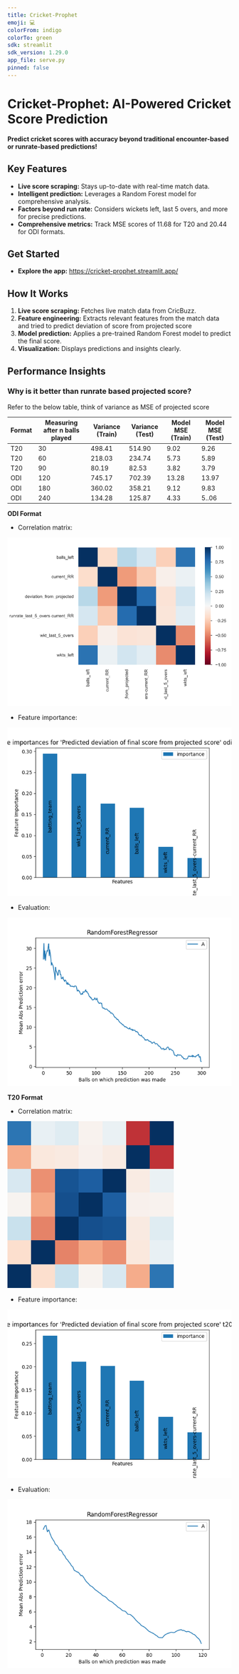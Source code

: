 ```yaml
---
title: Cricket-Prophet
emoji: 💻
colorFrom: indigo
colorTo: green
sdk: streamlit
sdk_version: 1.29.0
app_file: serve.py
pinned: false
---
```


# Cricket-Prophet: AI-Powered Cricket Score Prediction

**Predict cricket scores with accuracy beyond traditional encounter-based or runrate-based predictions!**

## Key Features

- **Live score scraping:** Stays up-to-date with real-time match data.
- **Intelligent prediction:** Leverages a Random Forest model for comprehensive analysis.
- **Factors beyond run rate:** Considers wickets left, last 5 overs, and more for precise predictions.
- **Comprehensive metrics:** Track MSE scores of 11.68 for T20 and 20.44 for ODI formats.

## Get Started

- **Explore the app:** https://cricket-prophet.streamlit.app/

## How It Works

1. **Live score scraping:** Fetches live match data from CricBuzz.
2. **Feature engineering:** Extracts relevant features from the match data and tried to predict deviation of score from projected score
3. **Model prediction:** Applies a pre-trained Random Forest model to predict the final score.
4. **Visualization:** Displays predictions and insights clearly.

## Performance Insights

### Why is it better than runrate based projected score?

Refer to the below table, think of variance as MSE of projected score

| Format | Measuring after n balls played | Variance (Train) | Variance (Test) | Model MSE (Train) | Model MSE (Test) |
| ------ | ------------------------------ | ---------------- | --------------- | ----------------- | ---------------- |
| T20    | 30                             | 498.41           | 514.90          | 9.02              | 9.26             |
| T20    | 60                             | 218.03           | 234.74          | 5.73              | 5.89             |
| T20    | 90                             | 80.19            | 82.53           | 3.82              | 3.79             |
| ODI    | 120                            | 745.17           | 702.39          | 13.28             | 13.97            |
| ODI    | 180                            | 360.02           | 358.21          | 9.12              | 9.83             |
| ODI    | 240                            | 134.28           | 125.87          | 4.33              | 5..06            |

**ODI Format**

- Correlation matrix:

![correlation](static/ODI_correlation.png)

- Feature importance:

![feature importance](static/odifeatures.featherfeatureimp.png)

- Evaluation:

![evaluation](static/odifeatures.feather.png)

**T20 Format**

- Correlation matrix:

![correlation](static/T20_correlation.png)

- Feature importance:

![feature importance](static/t20features.featherfeatureimp.png)

- Evaluation:

![evaluation](static/t20features.feather.png)
